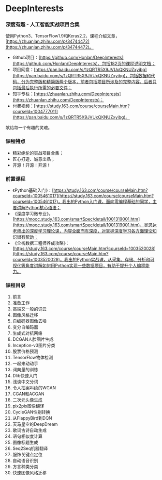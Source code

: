 # DeepInterests

### 深度有趣 - 人工智能实战项目合集

使用Python3、TensorFlow1.9和Keras2.2，课程介绍文章，[https://zhuanlan.zhihu.com/p/34744472](https://zhuanlan.zhihu.com/p/34744472)。

- Github项目：[https://github.com/Honlan/DeepInterests](https://github.com/Honlan/DeepInterests)，包括182页的课程说明文档；
- 项目网盘：[https://pan.baidu.com/s/1zQRTR5X9JVUxQKNUZxyibg](https://pan.baidu.com/s/1zQRTR5X9JVUxQKNUZxyibg)，包括数据和代码，分为完整版和精简版两个版本，前者包括项目所涉及的完整内容，后者只包括最后执行所需的必要文件；
- 知乎专栏：[https://zhuanlan.zhihu.com/DeepInterests](https://zhuanlan.zhihu.com/DeepInterests)；
- 付费视频：[https://study.163.com/course/courseMain.htm?courseId=1004777011](https://pan.baidu.com/s/1zQRTR5X9JVUxQKNUZxyibg)。

献给每一个有趣的灵魂。

### 课程特点

- 精彩绝伦的实战项目合集；
- 匠心打造、诚意出品；
- 开源！开源！开源！

### 前置课程

- 《Python基础入门》：[https://study.163.com/course/courseMain.htm?courseId=1005461017](https://study.163.com/course/courseMain.htm?courseId=1005461017)，我出的Python入门课，面向零编程基础的同学，主要讲解Python核心语法；
- 《深度学习微专业》，[https://mooc.study.163.com/smartSpec/detail/1001319001.htm](https://mooc.study.163.com/smartSpec/detail/1001319001.htm)，吴恩达老师出的深度学习理论课，内容全面而有深度，对掌握深度学习各方面理论知识很有帮助；
- 《全栈数据工程师养成攻略》：[https://study.163.com/course/courseMain.htm?courseId=1003520028](https://study.163.com/course/courseMain.htm?courseId=1003520028)，我出的Python实战课，从采集、存储、分析和可视化等角度讲解如何用Python实现一些数据项目，有助于提升个人编程能力。

### 课程目录

01. 前言
02. 准备工作
03. 高端又一般的词云
04. 图像风格迁移
05. 自编码器图像去噪
06. 变分自编码器
07. 生成式对抗网络
08. DCGAN人脸图片生成
09. Inception-v3图片分类
10. 股票价格预测
11. TensorFlow物体检测
12. 一起来动动手
13. 词向量的训练
14. Dlib快速入门
15. 浅谈中文分词
16. 令人拍案叫绝的WGAN
17. CGAN和ACGAN
18. 二次元头像生成
19. pix2pix图像翻译
20. CycleGAN性别转换
21. 从FlappyBird到DQN
22. 天马星空的DeepDream
23. 歌词古诗自动生成
24. 语句相似度计算
25. 图像标题生成
26. Seq2Seq机器翻译
27. 服饰关键点定位
28. 自动语音识别
29. 方言种类分类
30. 快速图像风格迁移
